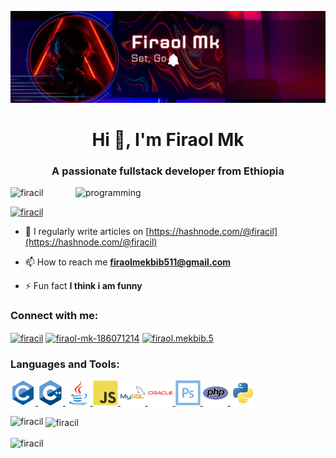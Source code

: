 ![logo](https://github.com/firacil/firacil/blob/main/set.png)
<h1 align="center">Hi 👋, I'm Firaol Mk</h1>
<h3 align="center">A passionate fullstack developer from Ethiopia</h3>

<img align = "right" alt="programming" width="400" src="https://media2.giphy.com/media/RbDKaczqWovIugyJmW/giphy.gif">

<p align="left"> <img src="https://komarev.com/ghpvc/?username=firacil&label=Profile%20views&color=0e75b6&style=flat" alt="firacil" /> </p>

<p align="left"> <a href="https://twitter.com/firacil" target="blank"><img src="https://img.shields.io/twitter/follow/firacil?logo=twitter&style=for-the-badge" alt="firacil" /></a> </p>

- 📝 I regularly write articles on [https://hashnode.com/@firacil](https://hashnode.com/@firacil)

- 📫 How to reach me **firaolmekbib511@gmail.com**

- ⚡ Fun fact **I think i am funny**

<h3 align="left">Connect with me:</h3>
<p align="left">
<a href="https://twitter.com/firacil" target="blank"><img align="center" src="https://raw.githubusercontent.com/rahuldkjain/github-profile-readme-generator/master/src/images/icons/Social/twitter.svg" alt="firacil" height="30" width="40" /></a>
<a href="https://linkedin.com/in/firaol-mk-186071214" target="blank"><img align="center" src="https://raw.githubusercontent.com/rahuldkjain/github-profile-readme-generator/master/src/images/icons/Social/linked-in-alt.svg" alt="firaol-mk-186071214" height="30" width="40" /></a>
<a href="https://fb.com/firaol.mekbib.5" target="blank"><img align="center" src="https://raw.githubusercontent.com/rahuldkjain/github-profile-readme-generator/master/src/images/icons/Social/facebook.svg" alt="firaol.mekbib.5" height="30" width="40" /></a>
</p>

<h3 align="left">Languages and Tools:</h3>
<p align="left"> <a href="https://www.cprogramming.com/" target="_blank" rel="noreferrer"> <img src="https://raw.githubusercontent.com/devicons/devicon/master/icons/c/c-original.svg" alt="c" width="40" height="40"/> </a> <a href="https://www.w3schools.com/cpp/" target="_blank" rel="noreferrer"> <img src="https://raw.githubusercontent.com/devicons/devicon/master/icons/cplusplus/cplusplus-original.svg" alt="cplusplus" width="40" height="40"/> </a> <a href="https://www.java.com" target="_blank" rel="noreferrer"> <img src="https://raw.githubusercontent.com/devicons/devicon/master/icons/java/java-original.svg" alt="java" width="40" height="40"/> </a> <a href="https://developer.mozilla.org/en-US/docs/Web/JavaScript" target="_blank" rel="noreferrer"> <img src="https://raw.githubusercontent.com/devicons/devicon/master/icons/javascript/javascript-original.svg" alt="javascript" width="40" height="40"/> </a> <a href="https://www.mysql.com/" target="_blank" rel="noreferrer"> <img src="https://raw.githubusercontent.com/devicons/devicon/master/icons/mysql/mysql-original-wordmark.svg" alt="mysql" width="40" height="40"/> </a> <a href="https://www.oracle.com/" target="_blank" rel="noreferrer"> <img src="https://raw.githubusercontent.com/devicons/devicon/master/icons/oracle/oracle-original.svg" alt="oracle" width="40" height="40"/> </a> <a href="https://www.photoshop.com/en" target="_blank" rel="noreferrer"> <img src="https://raw.githubusercontent.com/devicons/devicon/master/icons/photoshop/photoshop-line.svg" alt="photoshop" width="40" height="40"/> </a> <a href="https://www.php.net" target="_blank" rel="noreferrer"> <img src="https://raw.githubusercontent.com/devicons/devicon/master/icons/php/php-original.svg" alt="php" width="40" height="40"/> </a> <a href="https://www.python.org" target="_blank" rel="noreferrer"> <img src="https://raw.githubusercontent.com/devicons/devicon/master/icons/python/python-original.svg" alt="python" width="40" height="40"/> </a> </p>

<p><img align="left" src="https://github-readme-stats.vercel.app/api/top-langs?username=firacil&show_icons=true&locale=en&layout=compact" alt="firacil" /></p>

<p>&nbsp;<img align="center" src="https://github-readme-stats.vercel.app/api?username=firacil&show_icons=true&locale=en" alt="firacil" /></p>

<p><img align="center" src="https://github-readme-streak-stats.herokuapp.com/?user=firacil&" alt="firacil" /></p>
